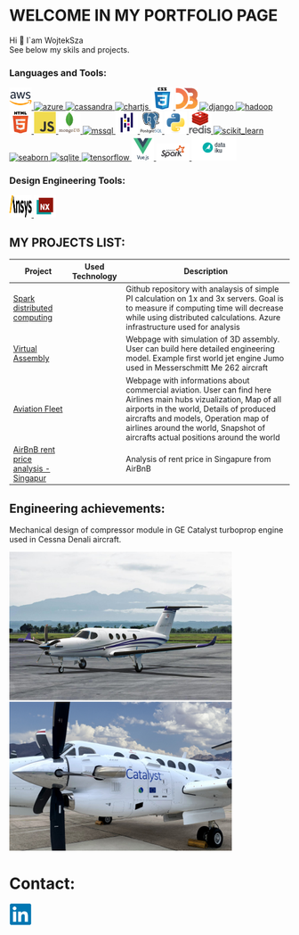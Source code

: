 # WELCOME IN MY PORTFOLIO PAGE
Hi :wave:  I`am WojtekSza  <br>
See below my skils and projects. 

### Languages and Tools:
<p align="left"> 
<a href="https://aws.amazon.com" target="_blank" rel="noreferrer"> 
<img src="https://raw.githubusercontent.com/devicons/devicon/master/icons/amazonwebservices/amazonwebservices-original-wordmark.svg" alt="aws" width="40" height="40"/> </a> <a href="https://azure.microsoft.com/en-in/" target="_blank" rel="noreferrer"> 
<img src="https://www.vectorlogo.zone/logos/microsoft_azure/microsoft_azure-icon.svg" alt="azure" width="40" height="40"/> </a> <a href="https://cassandra.apache.org/" target="_blank" rel="noreferrer"> <img src="https://www.vectorlogo.zone/logos/apache_cassandra/apache_cassandra-icon.svg" alt="cassandra" width="40" height="40"/> </a> <a href="https://www.chartjs.org" target="_blank" rel="noreferrer"> <img src="https://www.chartjs.org/media/logo-title.svg" alt="chartjs" width="40" height="40"/> </a> <a href="https://www.w3schools.com/css/" target="_blank" rel="noreferrer"> <img src="https://raw.githubusercontent.com/devicons/devicon/master/icons/css3/css3-original-wordmark.svg" alt="css3" width="40" height="40"/> </a> <a href="https://d3js.org/" target="_blank" rel="noreferrer"> <img src="https://raw.githubusercontent.com/devicons/devicon/master/icons/d3js/d3js-original.svg" alt="d3js" width="40" height="40"/> </a> <a href="https://www.djangoproject.com/" target="_blank" rel="noreferrer"> <img src="https://cdn.worldvectorlogo.com/logos/django.svg" alt="django" width="40" height="40"/> </a> <a href="https://hadoop.apache.org/" target="_blank" rel="noreferrer"> <img src="https://www.vectorlogo.zone/logos/apache_hadoop/apache_hadoop-icon.svg" alt="hadoop" width="40" height="40"/> </a> <a href="https://www.w3.org/html/" target="_blank" rel="noreferrer"> <img src="https://raw.githubusercontent.com/devicons/devicon/master/icons/html5/html5-original-wordmark.svg" alt="html5" width="40" height="40"/> </a> <a href="https://developer.mozilla.org/en-US/docs/Web/JavaScript" target="_blank" rel="noreferrer"> <img src="https://raw.githubusercontent.com/devicons/devicon/master/icons/javascript/javascript-original.svg" alt="javascript" width="40" height="40"/> </a> <a href="https://www.mongodb.com/" target="_blank" rel="noreferrer"> <img src="https://raw.githubusercontent.com/devicons/devicon/master/icons/mongodb/mongodb-original-wordmark.svg" alt="mongodb" width="40" height="40"/> </a> <a href="https://www.microsoft.com/en-us/sql-server" target="_blank" rel="noreferrer"> <img src="https://www.svgrepo.com/show/303229/microsoft-sql-server-logo.svg" alt="mssql" width="40" height="40"/> </a> <a href="https://pandas.pydata.org/" target="_blank" rel="noreferrer"> <img src="https://raw.githubusercontent.com/devicons/devicon/2ae2a900d2f041da66e950e4d48052658d850630/icons/pandas/pandas-original.svg" alt="pandas" width="40" height="40"/> </a> <a href="https://www.postgresql.org" target="_blank" rel="noreferrer"> <img src="https://raw.githubusercontent.com/devicons/devicon/master/icons/postgresql/postgresql-original-wordmark.svg" alt="postgresql" width="40" height="40"/> </a> <a href="https://www.python.org" target="_blank" rel="noreferrer"> <img src="https://raw.githubusercontent.com/devicons/devicon/master/icons/python/python-original.svg" alt="python" width="40" height="40"/> </a> <a href="https://redis.io" target="_blank" rel="noreferrer"> <img src="https://raw.githubusercontent.com/devicons/devicon/master/icons/redis/redis-original-wordmark.svg" alt="redis" width="40" height="40"/> </a> <a href="https://scikit-learn.org/" target="_blank" rel="noreferrer"> <img src="https://upload.wikimedia.org/wikipedia/commons/0/05/Scikit_learn_logo_small.svg" alt="scikit_learn" width="40" height="40"/> </a> <a href="https://seaborn.pydata.org/" target="_blank" rel="noreferrer"> <img src="https://seaborn.pydata.org/_images/logo-mark-lightbg.svg" alt="seaborn" width="40" height="40"/> </a> <a href="https://www.sqlite.org/" target="_blank" rel="noreferrer"> <img src="https://www.vectorlogo.zone/logos/sqlite/sqlite-icon.svg" alt="sqlite" width="40" height="40"/> </a> <a href="https://www.tensorflow.org" target="_blank" rel="noreferrer"> <img src="https://www.vectorlogo.zone/logos/tensorflow/tensorflow-icon.svg" alt="tensorflow" width="40" height="40"/> </a> 
<a href="https://vuejs.org/" target="_blank" rel="noreferrer"> 
  <img src="https://raw.githubusercontent.com/devicons/devicon/master/icons/vuejs/vuejs-original-wordmark.svg" alt="vuejs" width="40" height="40"/> 
</a> 
<a href="https://spark.apache.org/" target="_blank" rel="noreferrer"> 
  <img src="https://github.com/WojtekSza/Portfolio/blob/main/icons/spark.svg" alt="spark" width="60" /> 
</a>
</a> 
<a href="https://www.dataiku.com/" target="_blank" rel="noreferrer"> 
  <img src="https://github.com/WojtekSza/Portfolio/blob/main/icons/dataiku.svg" alt="dataiku" width="80" /> 
</a> 

</p>

### Design Engineering Tools:
<p>
<a href="https://www.ansys.com/" target="_blank" rel="noreferrer"> 
  <img src="https://github.com/WojtekSza/Portfolio/blob/main/icons/ansys.svg" alt="spark" width="40" height="40"/> 
</a> 
<a href="https://www.plm.automation.siemens.com/global/en/products/nx/" target="_blank" rel="noreferrer"> 
  <img src="https://github.com/WojtekSza/Portfolio/blob/main/icons/nx.svg" alt="spark" width="40" height="40"/> 
</a> 
</p>
  
## MY PROJECTS LIST:

| Project | Used Technology | Description | 
| ----------- | ----------- |----------- |
| [Spark distributed computing](https://github.com/WojtekSza/Spark_distributed_computation_analysis)| | Github repository with analaysis of simple PI calculation on 1x and 3x servers. Goal is to measure if computing time will decrease while using distributed calculations. Azure infrastructure used for analysis|
| [Virtual Assembly](http://virtualassembly.link)| |  Webpage with simulation of 3D assembly. User can build here detailed engineering model. Example first world jet engine Jumo used in Messerschmitt Me 262 aircraft|
| [Aviation Fleet](http://aviationfleet.link) ||  Webpage with informations about commercial aviation. User can find here Airlines main hubs vizualization,  Map of all airports in the world, Details of produced aircrafts and models, Operation map of airlines around the world, Snapshot of aircrafts actual positions around the world|
| [AirBnB rent price analysis - Singapur ](https://github.com/WojtekSza/AirBnB_singapur/blob/main/PRBD_data_preparation_SINGAPORE.ipynb)| |  Analysis of rent price in Singapure from AirBnB|

## Engineering achievements:
Mechanical design of compressor module in GE Catalyst turboprop engine used in Cessna Denali aircraft.
<p>
<a href="https://www.geaviation.com/propulsion/regional-business/catalyst" target="_blank" rel="noreferrer"> 
  <img src="https://github.com/WojtekSza/Portfolio/blob/main/icons/denali.jpg" alt="spark" width="400"/> 
  <img src="https://github.com/WojtekSza/Portfolio/blob/main/icons/catalyst.jpg" alt="spark" width="400"/> 
</a> 
</p>

# Contact:
<p>
<a href="https://www.linkedin.com/in/wojciech-szaniawski-518439146" target="_blank" rel="noreferrer"> 
<img src="https://github.com/devicons/devicon/blob/master/icons/linkedin/linkedin-original.svg" alt="spark" width="40" height="40"/> 
</a> 
</p>
